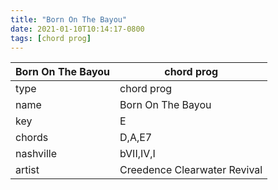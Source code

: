 ```yaml
---
title: "Born On The Bayou"
date: 2021-01-10T10:14:17-0800
tags: [chord prog]
---
```


|Born On The Bayou|chord prog|
|---|---|
|type|chord prog|
|name|Born On The Bayou|
|key|E|
|chords|D,A,E7|
|nashville|bVII,IV,I|
|artist|Creedence Clearwater Revival|
